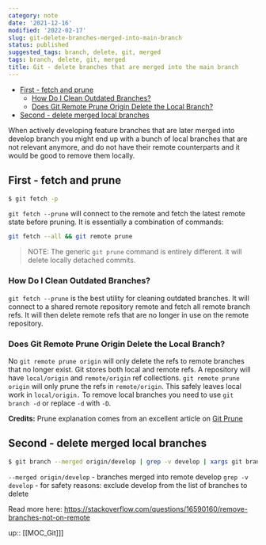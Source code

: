 ```yaml
---
category: note
date: '2021-12-16'
modified: '2022-02-17'
slug: git-delete-branches-merged-into-main-branch
status: published
suggested_tags: branch, delete, git, merged
tags: branch, delete, git, merged
title: Git - delete branches that are merged into the main branch
---
```


<!-- MarkdownTOC levels='2,3' autolink=True autoanchor=True -->

- [First - fetch and prune](#first---fetch-and-prune)
	- [How Do I Clean Outdated Branches?](#how-do-i-clean-outdated-branches)
	- [Does Git Remote Prune Origin Delete the Local Branch?](#does-git-remote-prune-origin-delete-the-local-branch)
- [Second - delete merged local branches](#second---delete-merged-local-branches)

<!-- /MarkdownTOC -->

When actively developing feature branches that are later merged into develop branch you might end up with a bunch of local branches that are not relevant anymore, and do not have their remote counterparts and it would be good to remove them locally.

<a id="first---fetch-and-prune"></a>
## First - fetch and prune
```sh
$ git fetch -p
```
`git fetch --prune` will connect to the remote and fetch the latest remote state before pruning. It is essentially a combination of commands:
```sh
git fetch --all && git remote prune
```
> NOTE: The generic `git prune` command is entirely different. it will delete locally detached commits.

<a id="how-do-i-clean-outdated-branches"></a>
### How Do I Clean Outdated Branches?
`git fetch --prune` is the best utility for cleaning outdated branches. It will connect to a shared remote repository remote and fetch all remote branch refs. It will then delete remote refs that are no longer in use on the remote repository.

<a id="does-git-remote-prune-origin-delete-the-local-branch"></a>
### Does Git Remote Prune Origin Delete the Local Branch?
No `git remote prune origin` will only delete the refs to remote branches that no longer exist. Git stores both local and remote refs. A repository will have `local/origin` and `remote/origin` ref collections. `git remote prune origin` will only prune the refs in `remote/origin`. This safely leaves local work in `local/origin.`
To remove local branches you need to use `git branch -d` or replace `-d` with `-D`.

**Credits:** Prune explanation comes from an excellent article on [Git Prune](https://www.atlassian.com/git/tutorials/git-prune)

<a id="second---delete-merged-local-branches"></a>
## Second - delete merged local branches
```sh
$ git branch --merged origin/develop | grep -v develop | xargs git branch -d
```

`--merged origin/develop` - branches merged into remote develop
`grep -v develop` - for safety reasons: exclude develop from the list of branches to delete

Read more here:
https://stackoverflow.com/questions/16590160/remove-branches-not-on-remote

up:: [[MOC_Git]]]
